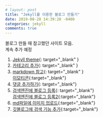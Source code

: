 ```yaml
---
# layout: post
title: "Jekyll를 이용한 블로그 만들기"
date: 2019-08-28 14:39:28 -0400
categories: jekyll
comments: true
---
```


블로그 만들 때 참고했던 사이트 모음.  
계속 추가 예정

1. [Jekyll theme](https://github.com/mmistakes/minimal-mistakes){: target="_blank" }
2. [카테고리 추가](https://hoisharka.github.io/jekyll/2017/12/03/jekyll-category-002/){: target="_blank" }
3. [markdown 참고](https://teddylee777.github.io/jekyll/Jekyll-%EC%82%AC%EC%9A%A9%EC%9D%84-%EC%9C%84%ED%95%9C-markdown-%EB%AC%B8%EB%B2%95){: target="_blank" }  
[이모티콘](https://steemit.com/steemkr-guide/@snow-airline/steemkr-quick-start-guide){:target="_blank"}
4. [댓글 추가하기](https://devmjun.github.io/archive/addComments){: target="_blank"}  
5. [검색엔진에 블로그 등록](https://gmlwjd9405.github.io/2017/10/20/include-blog-in-a-GoogleSearchEngine.html){: target="_blank"}   
[검색엔진에 블로그 등록2](http://jinyongjeong.github.io/2017/01/13/blog_make_searched/){:target="_blank"}  
6. [md파일에 이미지 업로드](https://hanee24.github.io/2017/12/21/how-to-upload-image-with-github-readme/){:target="_blank"}  
7. [깃블로그에 검색 기능 추가](https://xinfolab.github.io/blog/blog-maker-4/){:target="_blank"}
